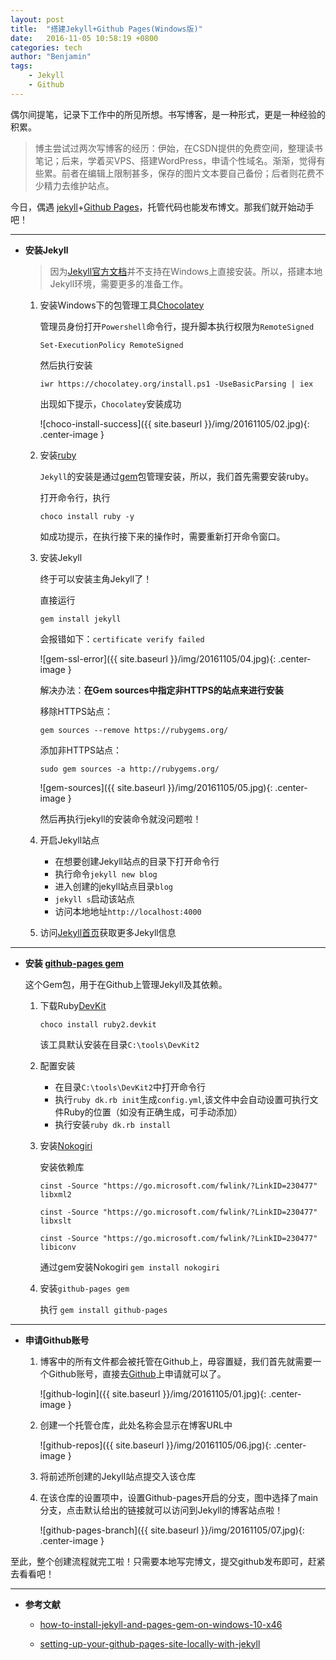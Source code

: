 ```yaml
---
layout: post
title:  "搭建Jekyll+Github Pages(Windows版)"
date:   2016-11-05 10:58:19 +0800
categories: tech
author: "Benjamin"
tags:
    - Jekyll
    - Github
---
```


偶尔间提笔，记录下工作中的所见所想。书写博客，是一种形式，更是一种经验的积累。

>博主尝试过两次写博客的经历：伊始，在CSDN提供的免费空间，整理读书笔记；后来，学着买VPS、搭建WordPress，申请个性域名。渐渐，觉得有些累。前者在编辑上限制甚多，保存的图片文本要自己备份；后者则花费不少精力去维护站点。

今日，偶遇 [jekyll][jekyll-cn]+[Github Pages][github-pg]，托管代码也能发布博文。那我们就开始动手吧！

----

* **安装Jekyll**

  >因为[Jekyll官方文档][jekyll-win-install]并不支持在Windows上直接安装。所以，搭建本地Jekyll环境，需要更多的准备工作。

  1. 安装Windows下的包管理工具[Chocolatey][chocolatey]

     管理员身份打开`Powershell`命令行，提升脚本执行权限为`RemoteSigned`

     ```
     Set-ExecutionPolicy RemoteSigned
     ```

     然后执行安装

     ```
     iwr https://chocolatey.org/install.ps1 -UseBasicParsing | iex
     ```

     出现如下提示，`Chocolatey`安装成功

     ![choco-install-success]({{ site.baseurl }}/img/20161105/02.jpg){: .center-image }

  2. 安装[ruby][ruby-cn]

     `Jekyll`的安装是通过[gem][gems]包管理安装，所以，我们首先需要安装ruby。

     打开命令行，执行

     ```
     choco install ruby -y
     ```

     如成功提示，在执行接下来的操作时，需要重新打开命令窗口。

  3. 安装Jekyll

     终于可以安装主角Jekyll了！

     直接运行

     ```
     gem install jekyll
     ```

     会报错如下：`certificate verify failed`

     ![gem-ssl-error]({{ site.baseurl }}/img/20161105/04.jpg){: .center-image }

     解决办法：**在Gem sources中指定非HTTPS的站点来进行安装**

     移除HTTPS站点：

     ```
     gem sources --remove https://rubygems.org/
     ```

     添加非HTTPS站点：

     ```
     sudo gem sources -a http://rubygems.org/
     ```

     ![gem-sources]({{ site.baseurl }}/img/20161105/05.jpg){: .center-image }

     然后再执行jekyll的安装命令就没问题啦！

  4. 开启Jekyll站点

      * 在想要创建Jekyll站点的目录下打开命令行
      * 执行命令`jekyll new blog`
      * 进入创建的jekyll站点目录`blog`
      * `jekyll s`启动该站点
      * 访问本地地址`http://localhost:4000`

  5. 访问[Jekyll首页][jekyll]获取更多Jekyll信息

----

* **安装 [github-pages gem][github-pages gem]**

  这个Gem包，用于在Github上管理Jekyll及其依赖。

  1. 下载Ruby[DevKit][devkit]

     ```
     choco install ruby2.devkit
     ```

     该工具默认安装在目录`C:\tools\DevKit2`

  2. 配置安装

     * 在目录`C:\tools\DevKit2`中打开命令行
     * 执行`ruby dk.rb init`生成`config.yml`,该文件中会自动设置可执行文件Ruby的位置（如没有正确生成，可手动添加）
     * 执行安装`ruby dk.rb install`

  3. 安装[Nokogiri][nokogiri]

     安装依赖库

     ```
     cinst -Source "https://go.microsoft.com/fwlink/?LinkID=230477" libxml2
     ```

     ```
     cinst -Source "https://go.microsoft.com/fwlink/?LinkID=230477" libxslt
     ```

     ```
     cinst -Source "https://go.microsoft.com/fwlink/?LinkID=230477" libiconv
     ```

     通过gem安装Nokogiri `gem install nokogiri`

  4. 安装`github-pages gem`

     执行 `gem install github-pages`

----

* **申请Github账号**

    1. 博客中的所有文件都会被托管在Github上，毋容置疑，我们首先就需要一个Github账号，直接去[Github][github]上申请就可以了。

       ![github-login]({{ site.baseurl }}/img/20161105/01.jpg){: .center-image }

    2. 创建一个托管仓库，此处名称会显示在博客URL中

       ![github-repos]({{ site.baseurl }}/img/20161105/06.jpg){: .center-image }

    3. 将前述所创建的Jekyll站点提交入该仓库

    4. 在该仓库的设置项中，设置Github-pages开启的分支，图中选择了main分支，点击默认给出的链接就可以访问到Jekyll的博客站点啦！

       ![github-pages-branch]({{ site.baseurl }}/img/20161105/07.jpg){: .center-image }


至此，整个创建流程就完工啦！只需要本地写完博文，提交github发布即可，赶紧去看看吧！

----

* **参考文献**

  * [how-to-install-jekyll-and-pages-gem-on-windows-10-x46][how-to-install-jekyll-and-pages-gem-on-windows-10-x46]

  * [setting-up-your-github-pages-site-locally-with-jekyll][setting-up-your-github-pages-site-locally-with-jekyll]


[jekyll-cn]: http://jekyllcn.com/
[jekyll]: https://jekyllrb.com/docs/home/
[jekyll-win-install]: http://jekyllcn.com/docs/windows/#installation

[chocolatey]: https://chocolatey.org/install
[ruby-cn]: https://www.ruby-lang.org/zh_cn/
[gems]: https://rubygems.org/gems
[bundler]: http://bundler.io/
[github-pages gem]: https://github.com/github/pages-gem
[devkit]: http://rubyinstaller.org/add-ons/devkit/
[nokogiri]: https://rubygems.org/gems/nokogiri/

[github-pg]: https://pages.github.com/
[github]: https://github.com/
[how-to-install-jekyll-and-pages-gem-on-windows-10-x46]: https://jwillmer.de/blog/tutorial/how-to-install-jekyll-and-pages-gem-on-windows-10-x46
[setting-up-your-github-pages-site-locally-with-jekyll]: https://help.github.com/articles/setting-up-your-github-pages-site-locally-with-jekyll/
